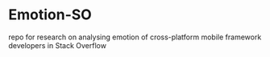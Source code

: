 # Emotion-SO
repo for research on analysing emotion of cross-platform mobile framework developers in Stack Overflow 
